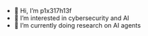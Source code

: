 - 👋 Hi, I’m p1x317h13f
- 👀 I’m interested in cybersecurity and AI
- 🌱 I’m currently doing research on AI agents
